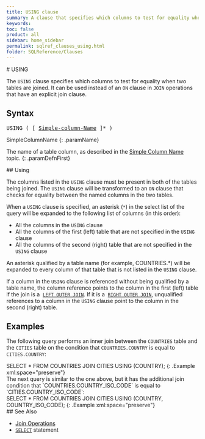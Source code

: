 ```yaml
---
title: USING clause
summary: A clause that specifies which columns to test for equality when two tables are joined.
keywords:
toc: false
product: all
sidebar: home_sidebar
permalink: sqlref_clauses_using.html
folder: SQLReference/Clauses
---
```

<section>
<div class="TopicContent" data-swiftype-index="true" markdown="1">
#  USING

The `USING` clause specifies which columns to test for equality when two
tables are joined. It can be used instead of an `ON` clause in `JOIN`
operations that have an explicit join clause.

## Syntax

<div class="fcnWrapperWide"><pre class="FcnSyntax">
USING ( [ <a href="sqlref_identifiers_types.html#SimpleColumnName">Simple-column-Name</a> ]* )</pre>

</div>
<div class="paramList" markdown="1">
SimpleColumnName
{: .paramName}

The name of a table column, as described in the [Simple Column
Name](sqlref_identifiers_types.html#SimpleColumnName) topic.
{: .paramDefnFirst}

</div>
## Using

The columns listed in the `USING` clause must be present in both of the
tables being joined. The `USING` clause will be transformed to an `ON`
clause that checks for equality between the named columns in the two
tables.

When a `USING` clause is specified, an asterisk (`*`) in the select list
of the query will be expanded to the following list of columns (in this
order):

* All the columns in the `USING` clause
* All the columns of the first (left) table that are not specified in
  the `USING` clause
* All the columns of the second (right) table that are not specified in
  the `USING` clause

An asterisk qualified by a table name (for example, <span
class="Example">COUNTRIES.*</span>) will be expanded to every column of
that table that is not listed in the `USING` clause.

If a column in the `USING` clause is referenced without being qualified
by a table name, the column reference points to the column in the first
(left) table if the join is a &nbsp;[`LEFT OUTER JOIN`](sqlref_joinops_leftouterjoin.html). If it is a &nbsp;[`RIGHT OUTER
JOIN`](sqlref_joinops_rightouterjoin.html), unqualified references to a
column in the `USING` clause point to the column in the second (right)
table.

## Examples

The following query performs an inner join between the `COUNTRIES` table
and the `CITIES` table on the condition that `COUNTRIES.COUNTRY` is
equal to `CITIES.COUNTRY`:

<div class="preWrapper" markdown="1">
    SELECT * FROM COUNTRIES JOIN CITIES
       USING (COUNTRY);
{: .Example xml:space="preserve"}

</div>
The next query is similar to the one above, but it has the additional
join condition that `COUNTRIES.COUNTRY_ISO_CODE` is equal to
`CITIES.COUNTRY_ISO_CODE`:

<div class="preWrapper" markdown="1">
    SELECT * FROM COUNTRIES JOIN CITIES
       USING (COUNTRY, COUNTRY_ISO_CODE);
{: .Example xml:space="preserve"}

</div>
## See Also

* [Join Operations](sqlref_joinops_intro.html)
* [`SELECT`](sqlref_expressions_select.html) statement

</div>
</section>
